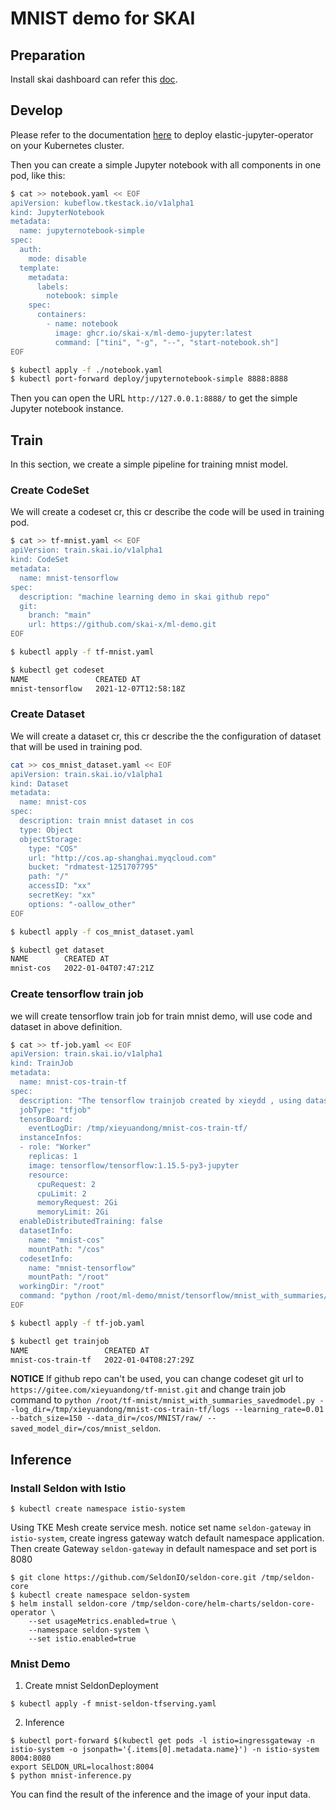 # MNIST demo for SKAI

## Preparation

Install skai dashboard can refer this [doc](https://github.com/skai-x/dashboard/tree/master/charts/skai-dashboard).

## Develop

Please refer to the documentation [here](https://github.com/skai-x/elastic-jupyter-operator#deploy) to deploy elastic-jupyter-operator on your Kubernetes cluster.

Then you can create a simple Jupyter notebook with all components in one pod, like this:

```bash
$ cat >> notebook.yaml << EOF  
apiVersion: kubeflow.tkestack.io/v1alpha1
kind: JupyterNotebook
metadata:
  name: jupyternotebook-simple
spec:
  auth:
    mode: disable
  template:
    metadata:
      labels:
        notebook: simple
    spec:
      containers:
        - name: notebook
          image: ghcr.io/skai-x/ml-demo-jupyter:latest
          command: ["tini", "-g", "--", "start-notebook.sh"]
EOF

$ kubectl apply -f ./notebook.yaml
$ kubectl port-forward deploy/jupyternotebook-simple 8888:8888
```

Then you can open the URL `http://127.0.0.1:8888/` to get the simple Jupyter notebook instance.

## Train

In this section, we create a simple pipeline for training mnist model.

### Create CodeSet

We will create a codeset cr, this cr describe the code will be used in training pod.

```bash
$ cat >> tf-mnist.yaml << EOF 
apiVersion: train.skai.io/v1alpha1
kind: CodeSet
metadata:
  name: mnist-tensorflow 
spec:
  description: "machine learning demo in skai github repo"
  git:
    branch: "main"
    url: https://github.com/skai-x/ml-demo.git 
EOF

$ kubectl apply -f tf-mnist.yaml

$ kubectl get codeset
NAME               CREATED AT
mnist-tensorflow   2021-12-07T12:58:18Z
```

### Create Dataset

We will create a dataset cr, this cr describe the the configuration of dataset that will be used in training pod.

```bash
cat >> cos_mnist_dataset.yaml << EOF
apiVersion: train.skai.io/v1alpha1
kind: Dataset 
metadata:
  name: mnist-cos 
spec:
  description: train mnist dataset in cos
  type: Object
  objectStorage:
    type: "COS"
    url: "http://cos.ap-shanghai.myqcloud.com"
    bucket: "rdmatest-1251707795"
    path: "/"
    accessID: "xx"
    secretKey: "xx"
    options: "-oallow_other"
EOF

$ kubectl apply -f cos_mnist_dataset.yaml 

$ kubectl get dataset
NAME        CREATED AT
mnist-cos   2022-01-04T07:47:21Z
```

### Create tensorflow train job

we will create tensorflow train job for train mnist demo, will use code and dataset in above definition.

```bash
$ cat >> tf-job.yaml << EOF
apiVersion: train.skai.io/v1alpha1
kind: TrainJob
metadata:
  name: mnist-cos-train-tf
spec:
  description: "The tensorflow trainjob created by xieydd , using dataset mnist-cos and codeset mnist"
  jobType: "tfjob"
  tensorBoard:
    eventLogDir: /tmp/xieyuandong/mnist-cos-train-tf/ 
  instanceInfos:
  - role: "Worker"
    replicas: 1 
    image: tensorflow/tensorflow:1.15.5-py3-jupyter 
    resource:
      cpuRequest: 2
      cpuLimit: 2 
      memoryRequest: 2Gi
      memoryLimit: 2Gi
  enableDistributedTraining: false 
  datasetInfo:
    name: "mnist-cos"
    mountPath: "/cos"
  codesetInfo:
    name: "mnist-tensorflow"
    mountPath: "/root"
  workingDir: "/root"
  command: "python /root/ml-demo/mnist/tensorflow/mnist_with_summaries/mnist_with_summaries_savedmodel.py --log_dir=/tmp/xieyuandong/mnist-cos-train-tf/logs --learning_rate=0.01 --batch_size=150 --data_dir=/cos/MNIST/raw/ --saved_model_dir=/cos/mnist_seldon"
EOF

$ kubectl apply -f tf-job.yaml

$ kubectl get trainjob
NAME                 CREATED AT
mnist-cos-train-tf   2022-01-04T08:27:29Z
```

**NOTICE** If github repo can't be used, you can change codeset git url to `https://gitee.com/xieyuandong/tf-mnist.git` and change train job command to `python /root/tf-mnist/mnist_with_summaries_savedmodel.py --log_dir=/tmp/xieyuandong/mnist-cos-train-tf/logs --learning_rate=0.01 --batch_size=150 --data_dir=/cos/MNIST/raw/ --saved_model_dir=/cos/mnist_seldon`.

## Inference

### Install Seldon with Istio

```shell
$ kubectl create namespace istio-system
```

Using TKE Mesh create service mesh. notice set name `seldon-gateway` in `istio-system`, create ingress gateway watch default namespace application. Then create Gateway `seldon-gateway` in default namespace and set port is 8080

```shell
$ git clone https://github.com/SeldonIO/seldon-core.git /tmp/seldon-core
$ kubectl create namespace seldon-system
$ helm install seldon-core /tmp/seldon-core/helm-charts/seldon-core-operator \
    --set usageMetrics.enabled=true \
    --namespace seldon-system \
    --set istio.enabled=true
```

### Mnist Demo
1. Create mnist SeldonDeployment
```shell
$ kubectl apply -f mnist-seldon-tfserving.yaml 
```

2. Inference

```shell
$ kubectl port-forward $(kubectl get pods -l istio=ingressgateway -n istio-system -o jsonpath='{.items[0].metadata.name}') -n istio-system 8004:8080
export SELDON_URL=localhost:8004
$ python mnist-inference.py 
```
You can find the result of the inference and the image of your input data.
